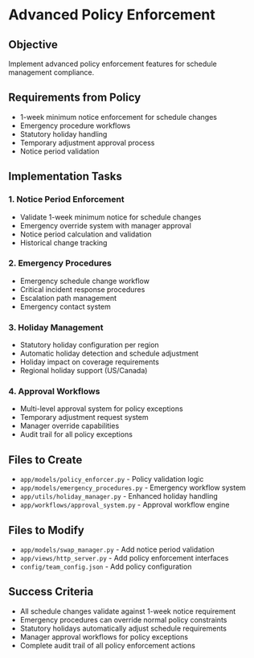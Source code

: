 # Advanced Policy Enforcement

## Objective
Implement advanced policy enforcement features for schedule management compliance.

## Requirements from Policy
- 1-week minimum notice enforcement for schedule changes
- Emergency procedure workflows
- Statutory holiday handling
- Temporary adjustment approval process
- Notice period validation

## Implementation Tasks

### 1. Notice Period Enforcement
- Validate 1-week minimum notice for schedule changes
- Emergency override system with manager approval
- Notice period calculation and validation
- Historical change tracking

### 2. Emergency Procedures
- Emergency schedule change workflow
- Critical incident response procedures
- Escalation path management
- Emergency contact system

### 3. Holiday Management
- Statutory holiday configuration per region
- Automatic holiday detection and schedule adjustment
- Holiday impact on coverage requirements
- Regional holiday support (US/Canada)

### 4. Approval Workflows
- Multi-level approval system for policy exceptions
- Temporary adjustment request system
- Manager override capabilities
- Audit trail for all policy exceptions

## Files to Create
- `app/models/policy_enforcer.py` - Policy validation logic
- `app/models/emergency_procedures.py` - Emergency workflow system
- `app/utils/holiday_manager.py` - Enhanced holiday handling
- `app/workflows/approval_system.py` - Approval workflow engine

## Files to Modify
- `app/models/swap_manager.py` - Add notice period validation
- `app/views/http_server.py` - Add policy enforcement interfaces
- `config/team_config.json` - Add policy configuration

## Success Criteria
- All schedule changes validate against 1-week notice requirement
- Emergency procedures can override normal policy constraints
- Statutory holidays automatically adjust schedule requirements
- Manager approval workflows for policy exceptions
- Complete audit trail of all policy enforcement actions